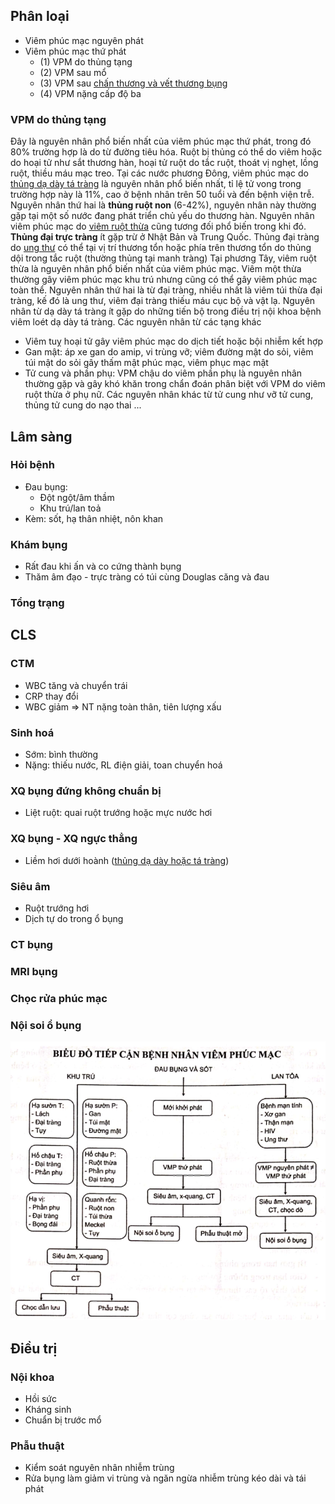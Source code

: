 ## Phân loại
- Viêm phúc mạc nguyên phát
- Viêm phúc mạc thứ phát
	- (1) VPM do thủng tạng
	- (2) VPM sau mổ
	- (3) VPM sau [chấn thương và vết thương bụng](../W2-Ch%E1%BA%A5n%20th%C6%B0%C6%A1ng%20b%E1%BB%A5ng,%20v%E1%BA%BFt%20th%C6%B0%C6%A1ng%20b%E1%BB%A5ng/CH%E1%BA%A4N%20TH%C6%AF%C6%A0NG%20B%E1%BB%A4NG%20-%20V%E1%BA%BET%20TH%C6%AF%C6%A0NG%20B%E1%BB%A4NG.md)
	- (4) VPM nặng cấp độ ba

### VPM do thủng tạng

Đây là nguyên nhân phổ biến nhất của viêm phúc mạc thứ phát, trong đó 80% trường hợp là do từ đường tiêu hóa. Ruột bị thủng có thể do viêm hoặc do hoại tử như sắt thương hàn, hoại tử ruột do tắc ruột, thoát vị nghẹt, lồng ruột, thiều máu mạc treo.
Tại các nước phương Đông, viêm phúc mạc do [thủng dạ dày tá tràng](TH%E1%BB%A6NG%20D%E1%BA%A0%20D%C3%80Y.md) là nguyên nhân phổ biến nhất, tỉ lệ tử vong trong trường hợp này là 11%, cao ở bệnh nhân trên 50 tuổi và đến bệnh viện trễ. Nguyên nhân thứ hai là **thủng ruột non** (6-42%), nguyên nhân này thường gặp tại một số nước đang phát triển chủ yếu do thương hàn. Nguyên nhân viêm phúc mạc do [viêm ruột thừa](./VI%C3%8AM%20RU%E1%BB%98T%20TH%E1%BB%AAA.md) cũng tương đối phổ biến trong khi đó. **Thủng đại trực tràng** ít gặp trừ ở Nhật Bản và Trung Quốc. Thủng đại tràng do [ung thư](UNG%20TH%C6%AF%20%C4%90%E1%BA%A0I%20TR%C3%80NG.md) có thể tại vị trí thương tổn hoặc phía trên thương tổn do thủng dội trong tắc ruột (thường thủng tại manh tràng)
Tại phương Tây, viêm ruột thừa là nguyên nhân phổ biến nhất của viêm phúc mạc. Viêm một thừa thường gây viêm phúc mạc khu trú nhưng cũng có thể gây viêm phúc mạc toàn thể. Nguyên nhân thứ hai là từ đại tràng, nhiều nhất là viêm túi thừa đại tràng, kế đó là ung thư, viêm đại tràng thiếu máu cục bộ và vật lạ. Nguyên nhân từ dạ dày tá tràng ít gặp do những tiến bộ trong điều trị nội khoa bệnh viêm loét dạ dày tá tràng.
Các nguyên nhân từ các tạng khác
- Viêm tuỵ hoại tử gây viêm phúc mạc do dịch tiết hoặc bội nhiễm kết hợp
- Gan mật: áp xe gan do amip, vi trùng vỡ; viêm đường mật do sỏi, viêm túi mật do sỏi gây thấm mật phúc mạc, viêm phục mạc mật
- Tử cung và phần phụ: VPM chậu do viêm phần phụ là nguyên nhân thường gặp và gây khó khăn trong chẩn đoán phân biệt với VPM do viêm ruột thừa ở phụ nữ. Các nguyên nhân khác từ tử cung như vỡ tử cung, thủng tử cung do nạo thai ...

## Lâm sàng
### Hỏi bệnh
- Đau bụng: 
	- Đột ngột/âm thầm
	- Khu trú/lan toả
- Kèm: sốt, hạ thân nhiệt, nôn khan

### Khám bụng
- Rất đau khi ấn và co cứng thành bụng
- Thăm âm đạo - trực tràng có túi cùng Douglas căng và đau

### Tổng trạng


## CLS
### CTM
- WBC tăng và chuyển trái
- CRP thay đổi
- WBC giảm => NT nặng toàn thân, tiên lượng xấu
### Sinh hoá
- Sớm: bình thường
- Nặng: thiếu nước, RL điện giải, toan chuyển hoá
### XQ bụng đứng không chuẩn bị
- Liệt ruột: quai ruột trướng hoặc mực nước hơi
### XQ bụng - XQ ngực thẳng
- Liềm hơi dưới hoành ([thủng dạ dày hoặc tá tràng](TH%E1%BB%A6NG%20D%E1%BA%A0%20D%C3%80Y.md))
### Siêu âm
- Ruột trướng hơi
- Dịch tự do trong ổ bụng
### CT bụng
### MRI bụng
### Chọc rửa phúc mạc
### Nội soi ổ bụng

![Bieu do tiep can BN viem phuc mac.png](../../../../200%20Files/image/Bieu%20do%20tiep%20can%20BN%20viem%20phuc%20mac.png)

## Điều trị
### Nội khoa
- Hồi sức
- Kháng sinh
- Chuẩn bị trước mổ
### Phẫu thuật
- Kiểm soát nguyên nhân nhiễm trùng
- Rửa bụng làm giảm vi trùng và ngăn ngừa nhiễm trùng kéo dài và tái phát
